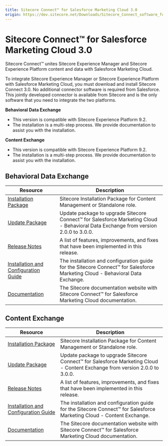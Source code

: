 ```yaml
---
title: Sitecore Connect™ for Salesforce Marketing Cloud 3.0
origin: https://dev.sitecore.net/Downloads/Sitecore_Connect_software_for_Salesforce_Marketing_Cloud/1x/Sitecore_Connect_software_for_Salesforce_Marketing_Cloud_30.aspx
---
```


# Sitecore Connect™ for Salesforce Marketing Cloud 3.0

Sitecore Connect™ unites Sitecore Experience Manager and Sitecore Experience Platform content and data with Salesforce Marketing Cloud.

To integrate Sitecore Experience Manager or Sitecore Experience Platform with Salesforce Marketing Cloud, you must download and install Sitecore Connect 3.0. No additional connector software is required from Salesforce. This jointly developed connector is available from Sitecore and is the only software that you need to integrate the two platforms.

**Behavioral Data Exchange**

-   This version is compatible with Sitecore Experience Platform 9.2.
-   The installation is a multi-step process. We provide documentation to assist you with the installation.

**Content Exchange**

-   This version is compatible with Sitecore Experience Platform 9.2.
-   The installation is a multi-step process. We provide documentation to assist you with the installation.

## Behavioral Data Exchange

 | Resource | Description |
 | --- | --- |
 | [Installation Package](https://sitecoredev.azureedge.net/~/media/166655816DC842898F4D2272799AB444.ashx?date=20191029T110240) | Sitecore Installation Package for Content Management or Standalone role. |
 | [Update Package](https://sitecoredev.azureedge.net/~/media/94AEAE39861D4CD9A3C4EFD71D69DE68.ashx?date=20191029T110309) | Update package to upgrade Sitecore Connect™ for Salesforce Marketing Cloud - Behavioral Data Exchange from version 2.0.0 to 3.0.0. |
 | [Release Notes](https://dev.sitecore.net:443/downloads/Sitecore%20Connect%20software%20for%20Salesforce%20Marketing%20Cloud/1x/Sitecore%20Connect%20software%20for%20Salesforce%20Marketing%20Cloud%2030/Release%20Notes%20BDE) | A list of features, improvements, and fixes that have been implemented in this release. |
 | [Installation and Configuration Guide](https://sitecoredev.azureedge.net/~/media/97A5E9C085EC4AA58A2EF3223BE1D6E0.ashx?date=20191029T110402) | The installation and configuration guide for the Sitecore Connect™ for Salesforce Marketing Cloud - Behavioral Data Exchange. |
 | [Documentation](https://doc.sitecore.com/developers/salesforce-marketing-cloud/10/sitecore-connect-software-for-salesforce-marketing-cloud/en/introduction.html) | The Sitecore documentation website with Sitecore Connect™ for Salesforce Marketing Cloud documentation. |

## Content Exchange

 | Resource | Description |
 | --- | --- |
 | [Installation Package](https://sitecoredev.azureedge.net/~/media/5D8D1AEBB753428BBFE45C0479311C09.ashx?date=20191029T110427) | Sitecore Installation Package for Content Management or Standalone role. |
 | [Update Package](https://sitecoredev.azureedge.net/~/media/5280C3FC7A8A4FB0A0D71A965423F32D.ashx?date=20191029T110450) | Update package to upgrade Sitecore Connect™ for Salesforce Marketing Cloud - Content Exchange from version 2.0.0 to 3.0.0. |
 | [Release Notes](https://dev.sitecore.net:443/downloads/Sitecore%20Connect%20software%20for%20Salesforce%20Marketing%20Cloud/1x/Sitecore%20Connect%20software%20for%20Salesforce%20Marketing%20Cloud%2030/Release%20Notes%20CE) | A list of features, improvements, and fixes that have been implemented in this release. |
 | [Installation and Configuration Guide](https://sitecoredev.azureedge.net/~/media/3759EB75C1924113862C8A02D73D51DD.ashx?date=20191029T110517) | The installation and configuration guide for the Sitecore Connect™ for Salesforce Marketing Cloud - Content Exchange. |
 | [Documentation](https://doc.sitecore.com/developers/salesforce-marketing-cloud/10/sitecore-connect-software-for-salesforce-marketing-cloud/en/introduction.html) | The Sitecore documentation website with Sitecore Connect™ for Salesforce Marketing Cloud documentation. |